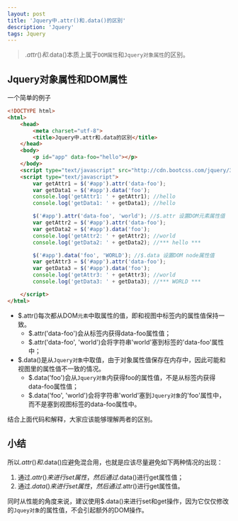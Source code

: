 ```yaml
---
layout: post
title: 'Jquery中.attr()和.data()的区别'
description: 'Jquery'
tags: Jquery
---
```






> $.attr()和$.data()本质上属于`DOM属性`和`Jquery对象属性`的区别。

## Jquery对象属性和DOM属性

一个简单的例子

```html
<!DOCTYPE html>
<html>
    <head>
        <meta charset="utf-8">
        <title>Jquery中.attr和.data的区别</title>
    </head>
    <body>
        <p id="app" data-foo="hello"></p>
    </body>
    <script type="text/javascript" src="http://cdn.bootcss.com/jquery/3.1.1/jquery.min.js"></script>
    <script type="text/javascript">
        var getAttr1 = $('#app').attr('data-foo');
        var getData1 = $('#app').data('foo');
        console.log('getAttr1: ' + getAttr1); //hello
        console.log('getData1: ' + getData1); //hello

        $('#app').attr('data-foo', 'world'); //$.attr 设置DOM元素属性值
        var getAttr2 = $('#app').attr('data-foo');
        var getData2 = $('#app').data('foo');
        console.log('getAttr2: ' + getAttr2); //world
        console.log('getData2: ' + getData2); //*** hello ***

        $('#app').data('foo', 'WORLD'); //$.data 设置DOM node属性值
        var getAttr3 = $('#app').attr('data-foo');
        var getData3 = $('#app').data('foo');
        console.log('getAttr3: ' + getAttr3); //world
        console.log('getData3: ' + getData3); //*** WORLD ***

    </script>
</html>
```



* $.attr()每次都从DOM`元素`中取属性的值，即和视图中标签内的属性值保持一致。
  * $.attr('data-foo')会从标签内获得data-foo属性值；
  * $.attr('data-foo', 'world')会将字符串'world'塞到标签的'data-foo'属性中；
* $.data()是从`Jquery对象`中取值，由于对象属性值保存在内存中，因此可能和视图里的属性值不一致的情况。
  * $.data('foo')会从`Jquery对象`内获得foo的属性值，不是从标签内获得data-foo属性值；
  * $.data('foo', 'world')会将字符串'world'塞到`Jquery对象`的'foo'属性中，而不是塞到视图标签的data-foo属性中。

结合上面代码和解释，大家应该能够理解两者的区别。



## 小结

所以$.attr()和$.data()应避免混合用，也就是应该尽量避免如下两种情况的出现：

1. 通过$.attr()来进行set属性，然后通过$.data()进行get属性值；
2. 通过$.data()来进行set属性，然后通过$.attr()进行get属性值。

同时从性能的角度来说，建议使用$.data()来进行set和get操作，因为它仅仅修改的`Jquey对象`的属性值，不会引起额外的DOM操作。
